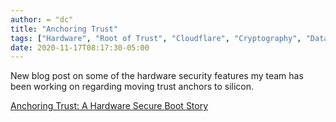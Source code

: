 ```yaml
---
author: = "dc"
title: "Anchoring Trust"
tags: ["Hardware", "Root of Trust", "Cloudflare", "Cryptography", "Data Center"]
date: 2020-11-17T08:17:30-05:00
---
```


New blog post on some of the hardware security features my team has been working on regarding moving trust anchors to silicon.

[Anchoring Trust: A Hardware Secure Boot Story](https://blog.cloudflare.com/anchoring-trust-a-hardware-secure-boot-story/)
